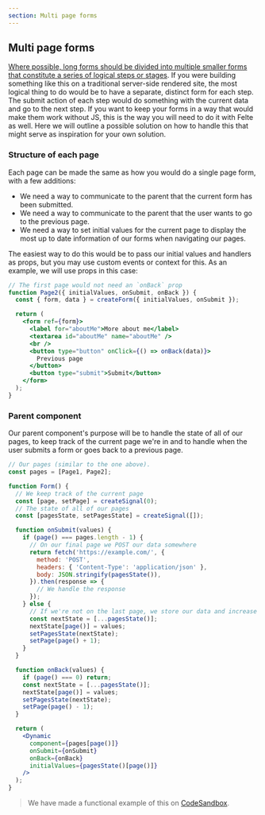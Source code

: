 ```yaml
---
section: Multi page forms
---
```


## Multi page forms

[Where possible, long forms should be divided into multiple smaller forms that constitute a series of logical steps or stages](https://www.w3.org/WAI/tutorials/forms/multi-page/). If you were building something like this on a traditional server-side rendered site, the most logical thing to do would be to have a separate, distinct form for each step. The submit action of each step would do something with the current data and go to the next step. If you want to keep your forms in a way that would make them work without JS, this is the way you will need to do it with Felte as well. Here we will outline a possible solution on how to handle this that might serve as inspiration for your own solution.

### Structure of each page

Each page can be made the same as how you would do a single page form, with a few additions:

- We need a way to communicate to the parent that the current form has been submitted.
- We need a way to communicate to the parent that the user wants to go to the previous page.
- We need a way to set initial values for the current page to display the most up to date information of our forms when navigating our pages.

The easiest way to do this would be to pass our initial values and handlers as props, but you may use custom events or context for this. As an example, we will use props in this case:

```jsx
// The first page would not need an `onBack` prop
function Page2({ initialValues, onSubmit, onBack }) {
  const { form, data } = createForm({ initialValues, onSubmit });

  return (
    <form ref={form}>
      <label for="aboutMe">More about me</label>
      <textarea id="aboutMe" name="aboutMe" />
      <br />
      <button type="button" onClick={() => onBack(data)}>
        Previous page
      </button>
      <button type="submit">Submit</button>
    </form>
  );
}
```

### Parent component

Our parent component's purpose will be to handle the state of all of our pages, to keep track of the current page we're in and to handle when the user submits a form or goes back to a previous page.

```jsx
// Our pages (similar to the one above).
const pages = [Page1, Page2];

function Form() {
  // We keep track of the current page
  const [page, setPage] = createSignal(0);
  // The state of all of our pages
  const [pagesState, setPagesState] = createSignal([]);

  function onSubmit(values) {
    if (page() === pages.length - 1) {
      // On our final page we POST our data somewhere
      return fetch('https://example.com/', {
        method: 'POST',
        headers: { 'Content-Type': 'application/json' },
        body: JSON.stringify(pagesState()),
      }).then(response => {
        // We handle the response
      });
    } else {
      // If we're not on the last page, we store our data and increase a step
      const nextState = [...pagesState()];
      nextState[page()] = values;
      setPagesState(nextState);
      setPage(page() + 1);
    }
  }

  function onBack(values) {
    if (page() === 0) return;
    const nextState = [...pagesState()];
    nextState[page()] = values;
    setPagesState(nextState);
    setPage(page() - 1);
  }

  return (
    <Dynamic
      component={pages[page()]}
      onSubmit={onSubmit}
      onBack={onBack}
      initialValues={pagesState()[page()]}
    />
  );
}
```

> We have made a functional example of this on [CodeSandbox](https://codesandbox.io/s/felte-multi-step-solid-97xe5?file=/src/main.tsx).
